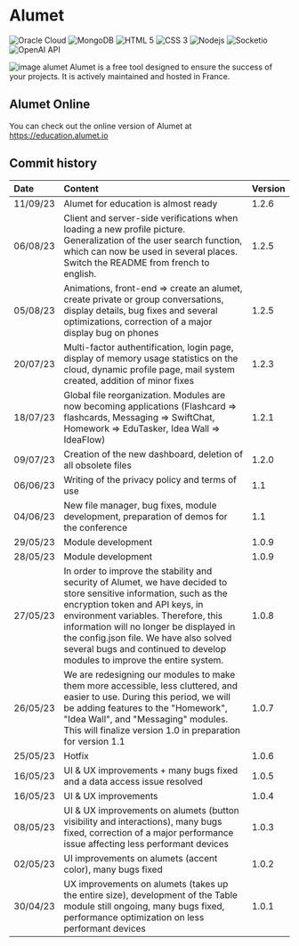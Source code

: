 # Alumet

<div>
  <img href="https://www.oracle.com/fr/cloud/" alt="Oracle Cloud" src="https://img.shields.io/badge/Oracle-F80000?style=for-the-badge&logo=Oracle&logoColor=white">
  <img href="https://www.mongodb.com/" alt="MongoDB" src="https://img.shields.io/badge/MongoDB-4EA94B?style=for-the-badge&logo=mongodb&logoColor=white">
  <img alt="HTML 5" src="https://img.shields.io/badge/-HTML5-F06529?logo=html5&logoColor=FFFFFF&style=for-the-badge">
  <img alt="CSS 3" src="https://img.shields.io/badge/-CSS%203-2965f1?logo=css3&logoColor=FFFFFF&style=for-the-badge">
  <img alt="Nodejs" src="https://img.shields.io/badge/Node.js-339933?style=for-the-badge&logo=nodedotjs&logoColor=white">
  <img alt="Socketio" src="https://img.shields.io/badge/Socket.io-010101?&style=for-the-badge&logo=Socket.io&logoColor=white">
  <img href="https://openai.com/" alt="OpenAI API" src="https://img.shields.io/badge/-OPENAI%20API-1ea47f?logo=openai&logoColor=FFFFFF&style=for-the-badge">
</div>

![image alumet](https://i.imgur.com/SKPY01p.png)
Alumet is a free tool designed to ensure the success of your projects. It is actively maintained and hosted in France.

## Alumet Online

You can check out the online version of Alumet at https://education.alumet.io

## Commit history

| Date     | Content                                                                                                                                                                                                                                                                                                                                                         | Version |
| :------- | :-------------------------------------------------------------------------------------------------------------------------------------------------------------------------------------------------------------------------------------------------------------------------------------------------------------------------------------------------------------- | :------ |
| 11/09/23 | Alumet for education is almost ready                                                                                                                                                                                                                                                                                                                            | 1.2.6   |
| 06/08/23 | Client and server-side verifications when loading a new profile picture. Generalization of the user search function, which can now be used in several places. Switch the README from french to english.                                                                                                                                                         | 1.2.5   |
| 05/08/23 | Animations, front-end => create an alumet, create private or group conversations, display details, bug fixes and several optimizations, correction of a major display bug on phones                                                                                                                                                                             | 1.2.5   |
| 20/07/23 | Multi-factor authentification, login page, display of memory usage statistics on the cloud, dynamic profile page, mail system created, addition of minor fixes                                                                                                                                                                                                  | 1.2.3   |
| 18/07/23 | Global file reorganization. Modules are now becoming applications (Flashcard => flashcards, Messaging => SwiftChat, Homework => EduTasker, Idea Wall => IdeaFlow)                                                                                                                                                                                               | 1.2.1   |
| 09/07/23 | Creation of the new dashboard, deletion of all obsolete files                                                                                                                                                                                                                                                                                                   | 1.2.0   |
| 06/06/23 | Writing of the privacy policy and terms of use                                                                                                                                                                                                                                                                                                                  | 1.1     |
| 04/06/23 | New file manager, bug fixes, module development, preparation of demos for the conference                                                                                                                                                                                                                                                                        | 1.1     |
| 29/05/23 | Module development                                                                                                                                                                                                                                                                                                                                              | 1.0.9   |
| 28/05/23 | Module development                                                                                                                                                                                                                                                                                                                                              | 1.0.9   |
| 27/05/23 | In order to improve the stability and security of Alumet, we have decided to store sensitive information, such as the encryption token and API keys, in environment variables. Therefore, this information will no longer be displayed in the config.json file. We have also solved several bugs and continued to develop modules to improve the entire system. | 1.0.8   |
| 26/05/23 | We are redesigning our modules to make them more accessible, less cluttered, and easier to use. During this period, we will be adding features to the "Homework", "Idea Wall", and "Messaging" modules. This will finalize version 1.0 in preparation for version 1.1                                                                                           | 1.0.7   |
| 25/05/23 | Hotfix                                                                                                                                                                                                                                                                                                                                                          | 1.0.6   |
| 16/05/23 | UI & UX improvements + many bugs fixed and a data access issue resolved                                                                                                                                                                                                                                                                                         | 1.0.5   |
| 16/05/23 | UI & UX improvements                                                                                                                                                                                                                                                                                                                                            | 1.0.4   |
| 08/05/23 | UI & UX improvements on alumets (button visibility and interactions), many bugs fixed, correction of a major performance issue affecting less performant devices                                                                                                                                                                                                | 1.0.3   |
| 02/05/23 | UI improvements on alumets (accent color), many bugs fixed                                                                                                                                                                                                                                                                                                      | 1.0.2   |
| 30/04/23 | UX improvements on alumets (takes up the entire size), development of the Table module still ongoing, many bugs fixed, performance optimization on less performant devices                                                                                                                                                                                      | 1.0.1   |

